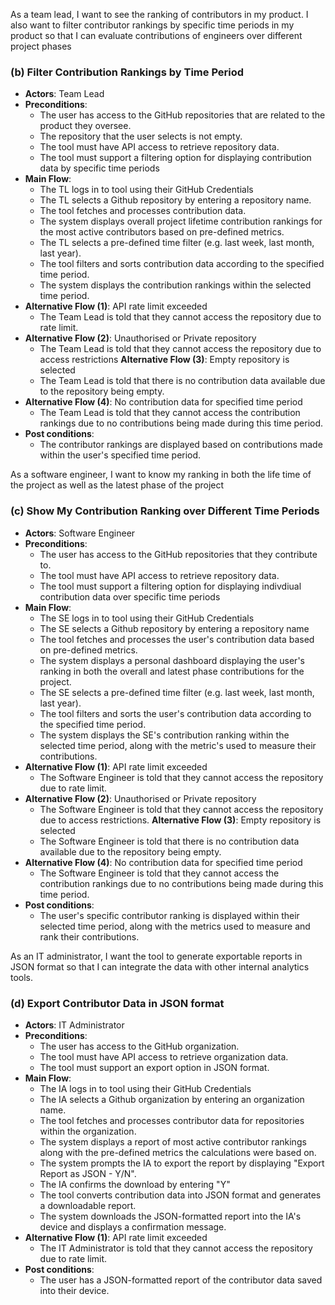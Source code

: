 As a team lead, I want to see the ranking of contributors in my product. I also want to
filter contributor rankings by specific time periods in my product so that I can evaluate
contributions of engineers over different project phases

### (b) Filter Contribution Rankings by Time Period
* **Actors**: Team Lead
* **Preconditions**:
  - The user has access to the GitHub repositories that are related to the product they oversee.
  - The repository that the user selects is not empty.
  - The tool must have API access to retrieve repository data.
  - The tool must support a filtering option for displaying contribution data by specific time periods
* **Main Flow**:
  - The TL logs in to tool using their GitHub Credentials     
  - The TL selects a Github repository by entering a repository name.   
  - The tool fetches and processes contribution data.
  - The system displays overall project lifetime contribution rankings for the most active contributors based on pre-defined metrics.
  - The TL selects a pre-defined time filter (e.g. last week, last month, last year).
  - The tool filters and sorts contribution data according to the specified time period.
  - The system displays the contribution rankings within the selected time period.
* **Alternative Flow (1)**: API rate limit exceeded
  - The Team Lead is told that they cannot access the repository due to rate limit.
* **Alternative Flow (2)**: Unauthorised or Private repository
  - The Team Lead is told that they cannot access the repository due to access restrictions
  **Alternative Flow (3)**: Empty repository is selected
  - The Team Lead is told that there is no contribution data available due to the repository being empty.
* **Alternative Flow (4)**: No contribution data for specified time period
  - The Team Lead is told that they cannot access the contribution rankings due to no contributions being made during this time period.
* **Post conditions**:
  - The contributor rankings are displayed based on contributions made within the user's specified time period.
 

As a software engineer, I want to know my ranking in both the life time of the project as
well as the latest phase of the project

### (c) Show My Contribution Ranking over Different Time Periods
* **Actors**: Software Engineer
* **Preconditions**:
  - The user has access to the GitHub repositories that they contribute to.
  - The tool must have API access to retrieve repository data.
  - The tool must support a filtering option for displaying indivdiual contribution data over specific time periods
* **Main Flow**:
  - The SE logs in to tool using their GitHub Credentials
  - The SE selects a Github repository by entering a repository name
  - The tool fetches and processes the user's contribution data based on pre-defined metrics.
  - The system displays a personal dashboard displaying the user's ranking in both the overall and latest phase contributions for the project.
  - The SE selects a pre-defined time filter (e.g. last week, last month, last year).
  - The tool filters and sorts the user's contribution data according to the specified time period.
  - The system displays the SE's contribution ranking within the selected time period, along with the metric's used to measure their contributions.
* **Alternative Flow (1)**: API rate limit exceeded
  - The Software Engineer is told that they cannot access the repository due to rate limit.
* **Alternative Flow (2)**: Unauthorised or Private repository
  - The Software Engineer is told that they cannot access the repository due to access restrictions.
  **Alternative Flow (3)**: Empty repository is selected
  - The Software Engineer is told that there is no contribution data available due to the repository being empty.
* **Alternative Flow (4)**: No contribution data for specified time period
  - The Software Engineer is told that they cannot access the contribution rankings due to no contributions being made during this time period.
* **Post conditions**:
  - The user's specific contributor ranking is displayed within their selected time period, along with the metrics used to measure and rank their contributions.

As an IT administrator, I want the tool to generate exportable reports in JSON format so
that I can integrate the data with other internal analytics tools.
### (d) Export Contributor Data in JSON format
* **Actors**: IT Administrator
* **Preconditions**:
  - The user has access to the GitHub organization.
  - The tool must have API access to retrieve organization data.
  - The tool must support an export option in JSON format.
* **Main Flow**:
  - The IA logs in to tool using their GitHub Credentials
  - The IA selects a Github organization by entering an organization name.
  - The tool fetches and processes contributor data for repositories within the organization.
  - The system displays a report of most active contributor rankings along with the pre-defined metrics the calculations were based on.
  - The system prompts the IA to export the report by displaying "Export Report as JSON - Y/N".
  - The IA confirms the download by entering "Y"
  - The tool converts contribution data into JSON format and generates a downloadable report.
  - The system downloads the JSON-formatted report into the IA's device and displays a confirmation message.
* **Alternative Flow (1)**: API rate limit exceeded
  - The IT Administrator is told that they cannot access the repository due to rate limit.
* **Post conditions**:
  - The user has a JSON-formatted report of the contributor data saved into their device.